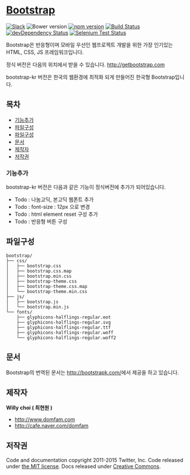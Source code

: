 # [Bootstrap](http://getbootstrap.com)
[![Slack](https://bootstrap-slack.herokuapp.com/badge.svg)](https://bootstrap-slack.herokuapp.com)
![Bower version](https://img.shields.io/bower/v/bootstrap.svg)
[![npm version](https://img.shields.io/npm/v/bootstrap.svg)](https://www.npmjs.com/package/bootstrap)
[![Build Status](https://img.shields.io/travis/twbs/bootstrap/master.svg)](https://travis-ci.org/twbs/bootstrap)
[![devDependency Status](https://img.shields.io/david/dev/twbs/bootstrap.svg)](https://david-dm.org/twbs/bootstrap#info=devDependencies)
[![Selenium Test Status](https://saucelabs.com/browser-matrix/bootstrap.svg)](https://saucelabs.com/u/bootstrap)

Bootstrap은 반응형이며 모바일 우선인 웹프로젝트 개발을 위한 가장 인기있는 HTML, CSS, JS 프레임워크입니다.

정식 버전은 다음의 위치에서 받을 수 있습니다. <http://getbootstrap.com>

bootstrap-kr 버전은 한국의 웹환경에 최적화 되게 만들어진 한국형 Bootstrap입니다.

## 목차

- [기능추가](#기능추가)
- [파일구성](#파일구성)
- [파일구성](#파일구성)
- [문서](#문서)
- [제작자](#제작자)
- [저작권](#저작권)


### 기능추가

bootstrap-kr 버전은 다음과 같은 기능이 정식버전에 추가가 되어있습니다.

- Todo : 나눔고딕, 본고딕 웹폰트 추가
- Todo : font-size : 12px 으로 변경
- Todo : html element reset 구성 추가
- Todo : 반응형 버튼 구성

## 파일구성

```
bootstrap/
├── css/
│   ├── bootstrap.css
│   ├── bootstrap.css.map
│   ├── bootstrap.min.css
│   ├── bootstrap-theme.css
│   ├── bootstrap-theme.css.map
│   └── bootstrap-theme.min.css
├── js/
│   ├── bootstrap.js
│   └── bootstrap.min.js
└── fonts/
    ├── glyphicons-halflings-regular.eot
    ├── glyphicons-halflings-regular.svg
    ├── glyphicons-halflings-regular.ttf
    ├── glyphicons-halflings-regular.woff
    └── glyphicons-halflings-regular.woff2
```

## 문서

Bootstrap의 번역된 문서는  <http://bootstrapk.com/>에서 제공을 하고 있습니다.


## 제작자

**Willy choi ( 최현원 )**

- <http://www.domfam.com>
- <http://cafe.naver.com/domfam>



## 저작권

Code and documentation copyright 2011-2015 Twitter, Inc. Code released under [the MIT license](https://github.com/twbs/bootstrap/blob/master/LICENSE). Docs released under [Creative Commons](https://github.com/twbs/bootstrap/blob/master/docs/LICENSE).
